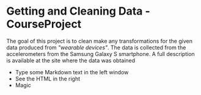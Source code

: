 # Getting and Cleaning Data - CourseProject


The goal of this project is to clean make any transformations for the given data produced from *"wearable devices"*. The data is collected from the accelerometers from the Samsung Galaxy S smartphone. A full description is available at the site where the data was obtained

  - Type some Markdown text in the left window
  - See the HTML in the right
  - Magic

